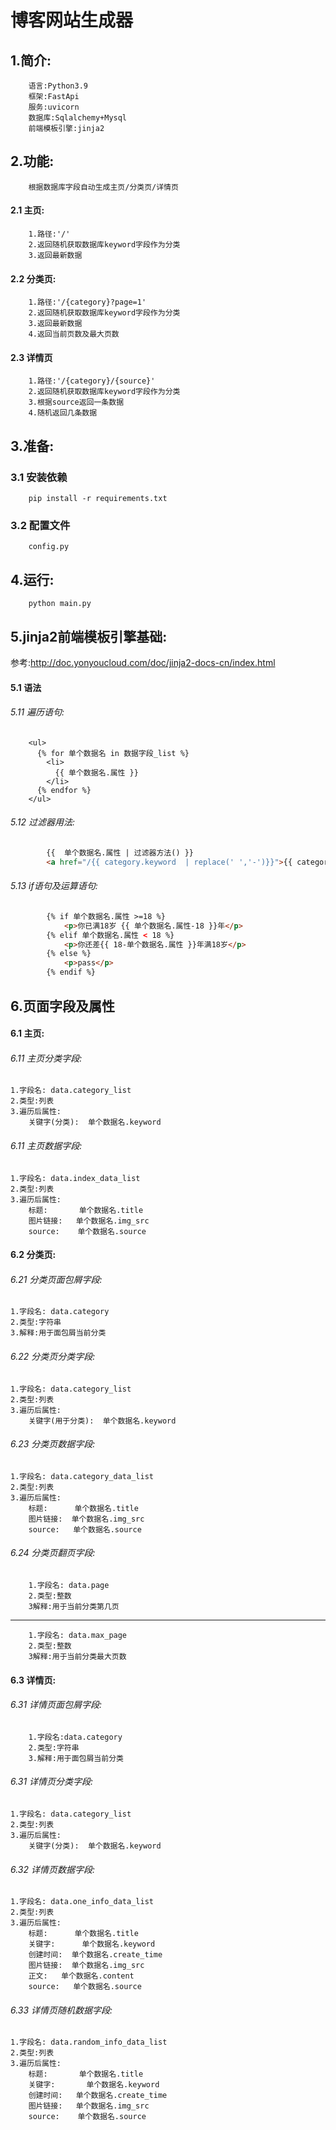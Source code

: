 # 博客网站生成器

## 1.简介:
		语言:Python3.9
		框架:FastApi
		服务:uvicorn
		数据库:Sqlalchemy+Mysql
		前端模板引擎:jinja2

## 2.功能:
		根据数据库字段自动生成主页/分类页/详情页
#### 2.1 主页:
		1.路径:'/'
		2.返回随机获取数据库keyword字段作为分类
		3.返回最新数据
#### 2.2 分类页:
		1.路径:'/{category}?page=1'
		2.返回随机获取数据库keyword字段作为分类
		3.返回最新数据
		4.返回当前页数及最大页数
#### 2.3 详情页
		1.路径:'/{category}/{source}'
		2.返回随机获取数据库keyword字段作为分类
		3.根据source返回一条数据
		4.随机返回几条数据
## 3.准备:
### 3.1 安装依赖
```		
	pip install -r requirements.txt
```
### 3.2 配置文件
		config.py 
		
## 4.运行:
		
```
	python main.py
```

## 5.jinja2前端模板引擎基础: 
参考:http://doc.yonyoucloud.com/doc/jinja2-docs-cn/index.html
#### 5.1 语法
###### 5.11 遍历语句:
```
    <ul>
      {% for 单个数据名 in 数据字段_list %}
        <li>
          {{ 单个数据名.属性 }}
        </li>
      {% endfor %}
    </ul>
```
###### 5.12 过滤器用法:
```HTML
		{{  单个数据名.属性 | 过滤器方法() }}
		<a href="/{{ category.keyword  | replace(' ','-')}}">{{ category.keyword }}</a>
```
###### 5.13 if语句及运算语句:
```HTML
		{% if 单个数据名.属性 >=18 %}
			<p>你已满18岁 {{ 单个数据名.属性-18 }}年</p>
		{% elif 单个数据名.属性 < 18 %}
			<p>你还差{{ 18-单个数据名.属性 }}年满18岁</p>
		{% else %}
			<p>pass</p>
		{% endif %}
```
## 6.页面字段及属性

#### 6.1 主页:
###### 6.11 主页分类字段:
	1.字段名: data.category_list
	2.类型:列表 
	3.遍历后属性:
		关键字(分类):  单个数据名.keyword    
###### 6.11 主页数据字段:
	1.字段名: data.index_data_list
	2.类型:列表 
	3.遍历后属性:
		标题:       单个数据名.title
		图片链接:   单个数据名.img_src
		source:    单个数据名.source
#### 6.2 分类页:
###### 6.21 分类页面包屑字段:
	1.字段名: data.category
	2.类型:字符串
	3.解释:用于面包屑当前分类
###### 6.22 分类页分类字段:
	1.字段名: data.category_list
	2.类型:列表 
	3.遍历后属性:
		关键字(用于分类):  单个数据名.keyword    
###### 6.23 分类页数据字段:
	1.字段名: data.category_data_list
	2.类型:列表 
	3.遍历后属性:
		标题:      单个数据名.title
		图片链接:  单个数据名.img_src
		source:   单个数据名.source
###### 6.24 分类页翻页字段:
		1.字段名: data.page
		2.类型:整数
		3解释:用于当前分类第几页
----------------------------------
		1.字段名: data.max_page
		2.类型:整数
		3解释:用于当前分类最大页数
#### 6.3 详情页:
###### 6.31 详情页面包屑字段:
		1.字段名:data.category
		2.类型:字符串
		3.解释:用于面包屑当前分类
###### 6.31 详情页分类字段:
	1.字段名: data.category_list
	2.类型:列表 
	3.遍历后属性:
		关键字(分类):  单个数据名.keyword  
###### 6.32 详情页数据字段:
	1.字段名: data.one_info_data_list
	2.类型:列表 
	3.遍历后属性:
		标题:      单个数据名.title
		关键字:	  单个数据名.keyword
		创建时间:  单个数据名.create_time
		图片链接:  单个数据名.img_src
		正文:	  单个数据名.content
		source:   单个数据名.source
		
###### 6.33 详情页随机数据字段:
	1.字段名: data.random_info_data_list
	2.类型:列表 
	3.遍历后属性:
		标题:       单个数据名.title
		关键字:	   单个数据名.keyword
		创建时间:   单个数据名.create_time
		图片链接:   单个数据名.img_src
		source:    单个数据名.source
		

	